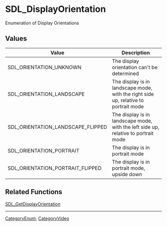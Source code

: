 # SDL_DisplayOrientation

Enumeration of Display Orientations

## Values

| Value                             | Description                                                                         |
|-----------------------------------|-------------------------------------------------------------------------------------|
| SDL_ORIENTATION_UNKNOWN           | The display orientation can't be determined                                         |
| SDL_ORIENTATION_LANDSCAPE         | The display is in landscape mode, with the right side up, relative to portrait mode |
| SDL_ORIENTATION_LANDSCAPE_FLIPPED | The display is in landscape mode, with the left side up, relative to portrait mode  |
| SDL_ORIENTATION_PORTRAIT          | The display is in portrait mode                                                     |
| SDL_ORIENTATION_PORTRAIT_FLIPPED  | The display is in portrait mode, upside down                                        |

## Related Functions

[SDL_GetDisplayOrientation](https://wiki.libsdl.org/SDL_GetDisplayOrientation)

----
[CategoryEnum](CategoryEnum), [CategoryVideo](CategoryVideo)

